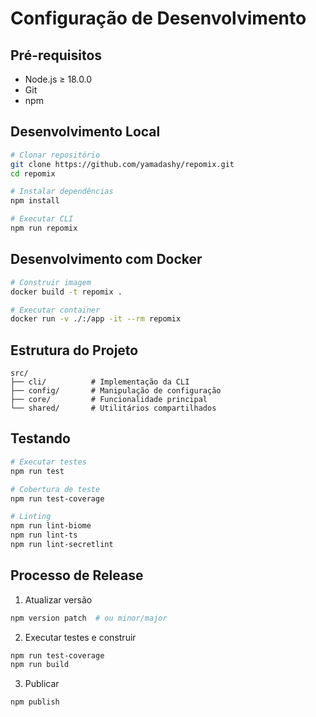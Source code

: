 # Configuração de Desenvolvimento

## Pré-requisitos

- Node.js ≥ 18.0.0
- Git
- npm

## Desenvolvimento Local

```bash
# Clonar repositório
git clone https://github.com/yamadashy/repomix.git
cd repomix

# Instalar dependências
npm install

# Executar CLI
npm run repomix
```

## Desenvolvimento com Docker

```bash
# Construir imagem
docker build -t repomix .

# Executar container
docker run -v ./:/app -it --rm repomix
```

## Estrutura do Projeto

```
src/
├── cli/          # Implementação da CLI
├── config/       # Manipulação de configuração
├── core/         # Funcionalidade principal
└── shared/       # Utilitários compartilhados
```

## Testando

```bash
# Executar testes
npm run test

# Cobertura de teste
npm run test-coverage

# Linting
npm run lint-biome
npm run lint-ts
npm run lint-secretlint
```

## Processo de Release

1. Atualizar versão
```bash
npm version patch  # ou minor/major
```

2. Executar testes e construir
```bash
npm run test-coverage
npm run build
```

3. Publicar
```bash
npm publish
